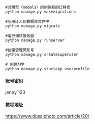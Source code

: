 ```shell
#对模型（models）的创建新的迁移表
python manage.py makemigrations

#应用迁入到数据库文件中
python manage.py migrate

#运行调试服务器
python manage.py runserver

#创建管理员账号
python manage.py createsuperuser

# 创建APP
python manage.py startapp userprofile
```
#### 账号密码
jenny 123  
#### 教程地址
https://www.dusaiphoto.com/article/20/  
